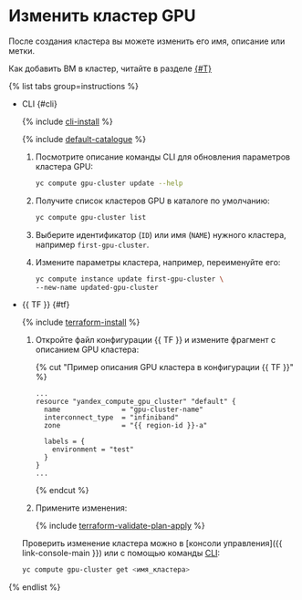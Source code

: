 # Изменить кластер GPU

После создания кластера вы можете изменить его имя, описание или метки.

Как добавить ВМ в кластер, читайте в разделе [{#T}](./gpu-add-to-cluster.md)

{% list tabs group=instructions %}

- CLI {#cli}

  {% include [cli-install](../../../_includes/cli-install.md) %}

  {% include [default-catalogue](../../../_includes/default-catalogue.md) %}

  1. Посмотрите описание команды CLI для обновления параметров кластера GPU:

     ```bash
     yc compute gpu-cluster update --help
     ```

  1. Получите список кластеров GPU в каталоге по умолчанию:

      ```bash
      yc compute gpu-cluster list
      ```

  1. Выберите идентификатор (`ID`) или имя (`NAME`) нужного кластера, например `first-gpu-cluster`.
  1. Измените параметры кластера, например, переименуйте его:

      ```bash
      yc compute instance update first-gpu-cluster \
      --new-name updated-gpu-cluster
      ```

- {{ TF }} {#tf}

  {% include [terraform-install](../../../_includes/terraform-install.md) %}

  1. Откройте файл конфигурации {{ TF }} и измените фрагмент с описанием GPU кластера:

     {% cut "Пример описания GPU кластера в конфигурации {{ TF }}" %}

     ```
     ...
     resource "yandex_compute_gpu_cluster" "default" {
       name               = "gpu-cluster-name"
       interconnect_type  = "infiniband"
       zone               = "{{ region-id }}-a"

       labels = {
         environment = "test"
       }
     }
     ...
     ```

     {% endcut %}

  1. Примените изменения:

      {% include [terraform-validate-plan-apply](../../../_tutorials/terraform-validate-plan-apply.md) %}

  Проверить изменение кластера можно в [консоли управления]({{ link-console-main }}) или с помощью команды [CLI](../../../cli/quickstart.md):

    ```bash
    yc compute gpu-cluster get <имя_кластера>
    ```

{% endlist %}
